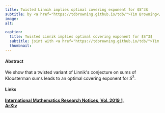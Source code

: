 ```yaml
---
title: Twisted Linnik implies optimal covering exponent for $S^3$
subtitle: by <a href="https://tdbrowning.github.io/tdb/">Tim Browning</a>, <a href="https://scholar.google.at/citations?user=FhNwBeQAAAAJ&hl=de">V. Vinay Kumaraswamy</a>, and <a href="#">Raphael S. Steiner</a>.
image: 
alt:

caption:
  title: Twisted Linnik implies optimal covering exponent for $S^3$
  subtitle: joint with <a href="https://tdbrowning.github.io/tdb/">Tim Browning</a> and <a href="https://scholar.google.at/citations?user=FhNwBeQAAAAJ&hl=de">V. Vinay Kumaraswamy</a>.
  thumbnail:
---
```


#### Abstract
We  show  that a  twisted variant of Linnik's conjecture on sums of Kloosterman sums leads to an optimal covering exponent  for $S^3$.

#### Links

**[International Mathematics Research Notices, Vol. 2019 1,](https://doi.org/10.1093/imrn/rnx116)**  
**[ArXiv](https://arxiv.org/abs/1609.06097)**  
